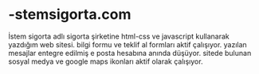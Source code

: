 # -stemsigorta.com
İstem sigorta adlı sigorta şirketine html-css ve javascript kullanarak yazdığım web sitesi. bilgi formu ve teklif al formları aktif çalışıyor. yazılan mesajlar entegre edilmiş e posta hesabına anında düşüyor. sitede bulunan sosyal medya ve google maps ikonları aktif olarak çalışıyor. 
